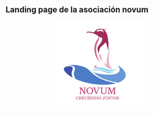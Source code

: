 ## Landing page de la asociación novum

<div class="container-img" style="display:flex;justify-content:center;">
    <img src="./img/logo.jpeg" width="240px">
</div>
